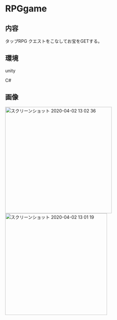 # RPGgame

## 内容
タップRPG
クエストをこなしてお宝をGETする。

## 環境
unity

C#

## 画像

<img width="342" alt="スクリーンショット 2020-04-02 13 02 36" src="https://user-images.githubusercontent.com/56381794/78501384-91044f80-7796-11ea-9f5c-cb7a2ed870c0.png">
<img width="327" alt="スクリーンショット 2020-04-02 13 01 19" src="https://user-images.githubusercontent.com/56381794/78501404-a4afb600-7796-11ea-84e0-66e87c547c32.png">
